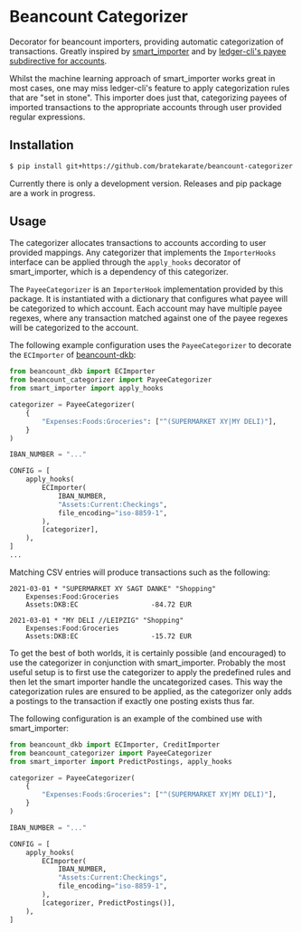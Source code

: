 # Beancount Categorizer

Decorator for beancount importers, providing automatic categorization of transactions. Greatly inspired by [smart_importer](https://github.com/beancount/smart_importer) and by [ledger-cli's payee subdirective for accounts](https://www.ledger-cli.org/3.0/doc/ledger3.html#Command-Directives).

Whilst the machine learning approach of smart_importer works great in most cases, one may miss ledger-cli's feature to apply categorization rules that are "set in stone". This importer does just that, categorizing payees of imported transactions to the appropriate accounts through user provided regular expressions.

## Installation

```sh
$ pip install git+https://github.com/bratekarate/beancount-categorizer.git
```
Currently there is only a development version. Releases and pip package are a work in progress.

## Usage

The categorizer allocates transactions to accounts according to user provided mappings. Any categorizer that implements the `ImporterHooks` interface can be applied through the `apply_hooks` decorator of smart_importer, which is a dependency of this categorizer.

The `PayeeCategorizer` is an `ImporterHook` implementation provided by this package. It is instantiated with a dictionary that configures what payee will be categorized to which account. Each account may have multiple payee regexes, where any transaction matched against one of the payee regexes will be categorized to the account.

The following example configuration uses the `PayeeCategorizer` to decorate the `ECImporter` of [beancount-dkb](https://github.com/siddhantgoel/beancount-dkb):

```python
from beancount_dkb import ECImporter
from beancount_categorizer import PayeeCategorizer
from smart_importer import apply_hooks

categorizer = PayeeCategorizer(
    {
        "Expenses:Foods:Groceries": ["^(SUPERMARKET XY|MY DELI)"],
    }
)

IBAN_NUMBER = "..."

CONFIG = [
    apply_hooks(
        ECImporter(
            IBAN_NUMBER,
            "Assets:Current:Checkings",
            file_encoding="iso-8859-1",
        ),
        [categorizer],
    ),
]
...
```

Matching CSV entries will produce transactions such as the following:

```beancount
2021-03-01 * "SUPERMARKET XY SAGT DANKE" "Shopping"
    Expenses:Food:Groceries
    Assets:DKB:EC                  -84.72 EUR

2021-03-01 * "MY DELI //LEIPZIG" "Shopping"
    Expenses:Food:Groceries
    Assets:DKB:EC                  -15.72 EUR
```

To get the best of both worlds, it is certainly possible (and encouraged) to use the categorizer in conjunction with smart_importer. Probably the most useful setup is to first use the categorizer to apply the predefined rules and then let the smart importer handle the uncategorized cases. This way the categorization rules are ensured to be applied, as the categorizer only adds a postings to the transaction if exactly one posting exists thus far.

The following configuration is an example of the combined use with smart_importer:

```python
from beancount_dkb import ECImporter, CreditImporter
from beancount_categorizer import PayeeCategorizer
from smart_importer import PredictPostings, apply_hooks

categorizer = PayeeCategorizer(
    {
        "Expenses:Foods:Groceries": ["^(SUPERMARKET XY|MY DELI)"],
    }
)

IBAN_NUMBER = "..."

CONFIG = [
    apply_hooks(
        ECImporter(
            IBAN_NUMBER,
            "Assets:Current:Checkings",
            file_encoding="iso-8859-1",
        ),
        [categorizer, PredictPostings()],
    ),
]
```
